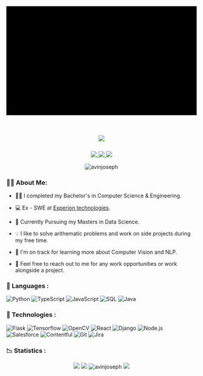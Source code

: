 <img src="https://github.com/avinjoseph/avinjoseph/blob/master/avin_joseph.gif" >
<!-- <h2 align="center">👋 Hello! I am Avin Joseph</h2> -->
<h1 align="center">
	<a href="https://git.io/typing.svg">
		<img src="https://readme-typing-svg.herokuapp.com/?lines=Hello,+ There!+👋;This+is+Avin+Joseph...;Nice+to+meet+you!&center=true&size=30">
	</a>
</h1>

<p align="center">
	<a href="https://linkedin.com/in/linkedin.com/in/avin-joseph-849398168">
		<img src="https://img.shields.io/badge/LinkedIn-0077B5?style=for-the-badge&logo=linkedin&logoColor=white" />
	</a>
  <a href="https://kaggle.com/https://www.kaggle.com/avinemmatty">
		<img src="https://img.shields.io/badge/Kaggle-330F63?style=for-the-badge&logo=kaggle&logoColor=white" />
	</a>
	<a href="mailto:avin.chelseafc@gmail.com">
		<img src="https://img.shields.io/badge/Gmail-D14836?style=for-the-badge&logo=gmail&logoColor=white" />
	</a>
</p>

<p align="center"> <img src="https://komarev.com/ghpvc/?username=avinjoseph&label=Profile%20views&color=0e75b6&style=flat" alt="avinjoseph" /> </p>


<h3>👨‍💻 About Me:</h3>

- 👨‍🎓 I completed my Bachelor's in Computer Science & Engineering.

- 💻 Ex - SWE at [Experion technologies](https://www.experionglobal.com/).

- 📑 Currently Pursuing my Masters in Data Science.

- 💡 I like to solve arithematic problems and work on side projects during my free time.

- 🌱 I'm on track for learning more about Computer Vision and NLP.

- 💬 Feel free to reach out to me for any work opportunities or work alongside a project.


<h3>📑 Languages :</h3>

![Python](https://img.shields.io/badge/-Python-000?&logo=Python)
![TypeScript](https://img.shields.io/badge/-TypeScript-000?&logo=TypeScript)
![JavaScript](https://img.shields.io/badge/-JavaScript-000?&logo=JavaScript)
![SQL](https://img.shields.io/badge/-SQL-000?&logo=MySQL)
![Java](https://img.shields.io/badge/-Java-000?&logo=Java&logoColor=007396)

<h3>🚀 Technologies :</h3>

![Flask](https://img.shields.io/badge/-Flask-000?&logo=Flask)
![Tensorflow](https://img.shields.io/badge/-Tensorflow-000?&logo=Tensorflow)
![OpenCV](https://img.shields.io/badge/-OpenCv-000?&logo=OpenCv)
![React](https://img.shields.io/badge/-React-000?&logo=React)
![Django](https://img.shields.io/badge/-Django-000?&logo=Django)
![Node.js](https://img.shields.io/badge/-Node.js-000?&logo=Node.js)
![Salesforce](https://img.shields.io/badge/-Salesforce-000?&logo=Salesforce)
![Contentful](https://img.shields.io/badge/-Contentful-000?&logo=Contentful)
![Git](https://img.shields.io/badge/-Git-000?&logo=Git)
![Jira](https://img.shields.io/badge/-Jira-000?&logo=Jira)



<h3>📉 Statistics :</h3>

<p align="center">
	<img height=50% width=auto src="https://github-readme-stats.vercel.app/api?username=avinjoseph&theme=react&show_icons=true&layout=compact&count_private=true&border_color=61dafb&hide_border=true " />
	<img height=50% width=auto src="https://github-readme-stats.vercel.app/api/top-langs/?username=avinjoseph&layout=compact&theme=react&border_color=61dafb&hide_border=true" />
	<img src="https://streak-stats.demolab.com/?user=avinjoseph&theme=react&border=61dafb&hide_border=true" alt="avinjoseph"/>
	<img src="https://github-readme-activity-graph.vercel.app/graph?username=avinjoseph&theme=react-dark&bg_color=20232a&" width=100% />
</p>



<!-- <table>
  <tr>
    <td valign="top"><img src="https://github-readme-stats.vercel.app/api?username=avinjoseph&show_icons=true&locale=en&layout=compact&langs_count=10&role=OWNER,COLLABORATOR&theme=dark#gh-dark-mode-only" /></td>
    <td valign="top"><img src="https://github-readme-streak-stats.herokuapp.com/?user=avinjoseph&layout=compact&langs_count=10&role=OWNER,COLLABORATOR&theme=dark#gh-dark-mode-only" /></td>
  </tr>
</table> -->


